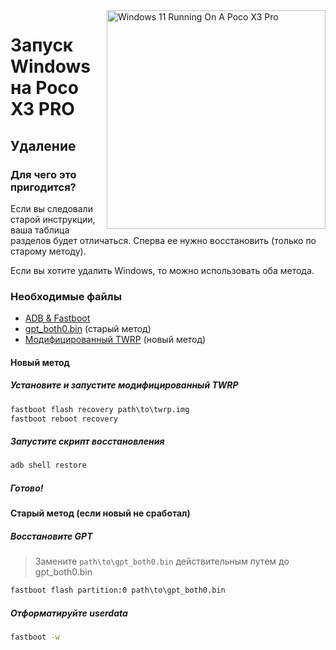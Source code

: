 <img align="right" src="https://github.com/woa-vayu/src_vayu_windows/blob/main/2Poco X3 Pro Windows.png" width="350" alt="Windows 11 Running On A Poco X3 Pro">


# Запуск Windows на Poco X3 PRO

## Удаление

### Для чего это пригодится?

Если вы следовали старой инструкции, ваша таблица разделов будет отличаться. Сперва ее нужно восстановить (только по старому методу).

Если вы хотите удалить Windows, то можно использовать оба метода.

### Необходимые файлы

- [ADB & Fastboot](https://developer.android.com/studio/releases/platform-tools)
- [gpt_both0.bin](../../../releases/tag/binaries) (старый метод)
- [Модифицированный TWRP](../../../releases/Recoveries) (новый метод)

#### Новый метод

##### Установите и запустите модифицированный TWRP

```cmd
fastboot flash recovery path\to\twrp.img 
fastboot reboot recovery
```

##### Запустите скрипт восстановления

```cmd
adb shell restore
```

##### Готово!

#### Старый метод (если новый не сработал)

##### Восстановите GPT 
> Замените ```path\to\gpt_both0.bin``` действительным путем до gpt_both0.bin

```cmd
fastboot flash partition:0 path\to\gpt_both0.bin
```

##### Отформатируйте userdata
```cmd
fastboot -w
```
